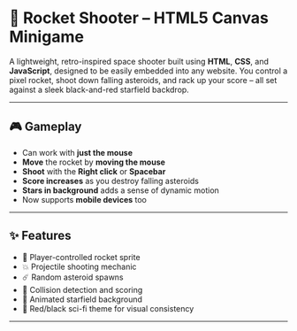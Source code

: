 # 🚀 Rocket Shooter – HTML5 Canvas Minigame

A lightweight, retro-inspired space shooter built using **HTML**, **CSS**, and **JavaScript**, designed to be easily embedded into any website. You control a pixel rocket, shoot down falling asteroids, and rack up your score – all set against a sleek black-and-red starfield backdrop.

---

## 🎮 Gameplay

- Can work with **just the mouse**
- **Move** the rocket by **moving the mouse**
- **Shoot** with the **Right click** or **Spacebar**
- **Score increases** as you destroy falling asteroids
- **Stars in background** adds a sense of dynamic motion
- Now supports **mobile devices** too


---

## ✨ Features

- 🚀 Player-controlled rocket sprite
- 💥 Projectile shooting mechanic
- ☄️ Random asteroid spawns
- 🎯 Collision detection and scoring
- 🌌 Animated starfield background
- 🖤 Red/black sci-fi theme for visual consistency

---
